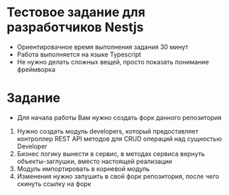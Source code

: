 # Тестовое задание для разработчиков Nestjs

- Ориентировачное время выполнения задания 30 минут
- Работа выполняется на языке Typescript
- Не нужно делать сложных вещей, просто показать понимание фреймворка

# Задание

- Для начала работы Вам нужно создать форк данного репозитория
1. Нужно создать модуль developers, который предоставляет контроллер REST API методов для CRUD операций над сущностью Developer
2. Бизнес логику вынести в сервис, в методах сервиса вернуть объекты-заглушки, вместо настоящей реализации
3. Модуль импортировать в корневой модуль
4. Изменения нужно запушить в свой форк репозитория, после чего скинуть ссылку на форк


